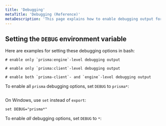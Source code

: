 ```yaml
---
title: 'Debugging'
metaTitle: 'Debugging (Reference)'
metaDescription: 'This page explains how to enable debugging output for Prisma Client by setting the `DEBUG` environment variable.'
---
```


## Setting the `DEBUG` environment variable

Here are examples for setting these debugging options in bash:

```terminal
# enable only `prisma:engine`-level debugging output

# enable only `prisma:client`-level debugging output

# enable both `prisma-client`- and `engine`-level debugging output

```

To enable all `prisma` debugging options, set `DEBUG` to `prisma*`:

```terminal

```

On Windows, use `set` instead of `export`:

```terminal
set DEBUG="prisma*"
```

To enable _all_ debugging options, set `DEBUG` to `*`:

```terminal

```
